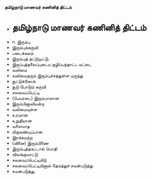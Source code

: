 **தமிழ்நாடு மாணவர் கணினித் திட்டம்**
- # தமிழ்நாடு மாணவர் கணினித் திட்டம்
- n. இரும்பு
- இரும்புக்கருவி
- படைக்கலம்
- இரும்புத் தட்டுமுட்டு.
- இருப்புத்தலைப்புடைய குழிப்பந்தாட்ட மட்டை
- வலிமை
- வலிமைதரும் இரும்புச்சத்துள்ள மருந்து
- சூட்டுக்கோல்
- சூடு போடும் கருவி
- சலவைப்பெட்டி
- (பெயரடை) இரும்பாலான
- இரும்பினாலியன்ற
- வலிமையுள்ள
- உரமான
- உறுதியான
- வளையாத
- மிகுகண்டிப்பான
- இரக்கமற்ற
- (வினை) இரும்பிணை
- இரும்புத்தகட்டால் பொதி
- விலங்குமாட்டு
- சலவைப்பெட்டியிடு
- சலவைப்பெட்டியினால் தேய்த்துச் சமன்படுத்து
- சமன்படுத்து.

